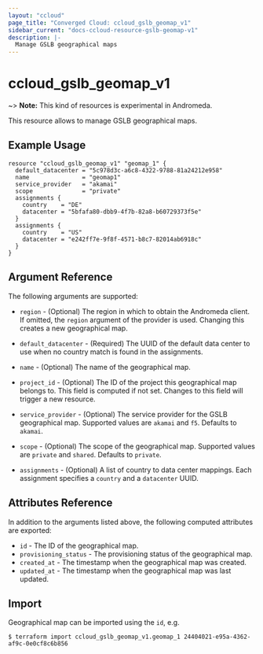 ```yaml
---
layout: "ccloud"
page_title: "Converged Cloud: ccloud_gslb_geomap_v1"
sidebar_current: "docs-ccloud-resource-gslb-geomap-v1"
description: |-
  Manage GSLB geographical maps
---
```


# ccloud\_gslb\_geomap\_v1

~> **Note:** This kind of resources is experimental in Andromeda.

This resource allows to manage GSLB geographical maps.

## Example Usage

```hcl
resource "ccloud_gslb_geomap_v1" "geomap_1" {
  default_datacenter = "5c978d3c-a6c8-4322-9788-81a24212e958"
  name               = "geomap1"
  service_provider   = "akamai"
  scope              = "private"
  assignments {
    country    = "DE"
    datacenter = "5bfafa80-dbb9-4f7b-82a8-b60729373f5e"
  }
  assignments {
    country    = "US"
    datacenter = "e242ff7e-9f8f-4571-b8c7-82014ab6918c"
  }
}
```

## Argument Reference

The following arguments are supported:

* `region` - (Optional) The region in which to obtain the Andromeda client. If
  omitted, the `region` argument of the provider is used. Changing this creates
  a new geographical map.

* `default_datacenter` - (Required) The UUID of the default data center to use
  when no country match is found in the assignments.

* `name` - (Optional) The name of the geographical map.

* `project_id` - (Optional) The ID of the project this geographical map belongs
  to. This field is computed if not set. Changes to this field will trigger a
  new resource.

* `service_provider` - (Optional) The service provider for the GSLB geographical
  map. Supported values are `akamai` and `f5`. Defaults to `akamai`.

* `scope` - (Optional) The scope of the geographical map. Supported values are
  `private` and `shared`. Defaults to `private`.

* `assignments` - (Optional) A list of country to data center mappings. Each
  assignment specifies a `country` and a `datacenter` UUID.

## Attributes Reference

In addition to the arguments listed above, the following computed attributes are exported:

* `id` -  The ID of the geographical map.
* `provisioning_status` -  The provisioning status of the geographical map.
* `created_at` -  The timestamp when the geographical map was created.
* `updated_at` -  The timestamp when the geographical map was last updated.

## Import

Geographical map can be imported using the `id`, e.g.

```hcl
$ terraform import ccloud_gslb_geomap_v1.geomap_1 24404021-e95a-4362-af9c-0e0cf8c6b856
```
